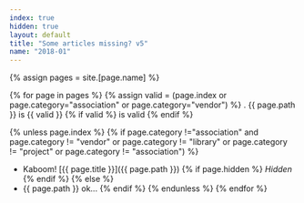 ```yaml
---
index: true
hidden: true
layout: default
title: "Some articles missing? v5"
name: "2018-01"
---
```

{% assign pages = site.[page.name] %}

{% for page in pages %}
{% assign valid = (page.index or page.category="association" or page.category="vendor") %}
. {{ page.path }} is {{ valid }} {% if valid %} is valid {% endif %}

{% unless page.index %} 
{% if page.category !="association" and page.category != "vendor" or page.category != "library" or page.category != "project" or page.category != "association") %}
- Kaboom! [{{ page.title }}]({{ page.path }}) {% if page.hidden %} *Hidden* {% endif %}
{% else %}
- {{ page.path }} ok...
{% endif %}
{% endunless %}
{% endfor %}
